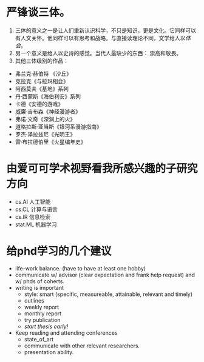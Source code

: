 # 严锋谈三体。
1. 三体的意义之一是让人们重新认识科学，不只是知识，更是文化。它同样可以有人文关怀。他同样可以有思考和战略。与直接读理论不同，文学给人以*体会*。
2. 另一个意义是给人以史诗的感觉。当代人最缺少的东西： 崇高和敬畏。
3. 其他三体级别的作品：
 - 弗兰克·赫伯特 《沙丘》
 - 克拉克《与拉玛相会》
 - 阿西莫夫《基地》系列
 - 丹·西蒙斯《海伯利安》系列
 - 卡德《安德的游戏》
 - 威廉·吉布森《神经漫游者》
 - 弗诺·文奇《深渊上的火》
 - 道格拉斯·亚当斯《银河系漫游指南》
 - 罗杰·泽拉兹尼《光明王》
 - 雷·布拉德伯里《火星编年史》

# 由爱可可学术视野看我所感兴趣的子研究方向
 - cs.AI 人工智能
 - cs.CL 计算与语言
 - cs.IR 信息检索
 - stat.ML 机器学习

# 给phd学习的几个建议
 - life-work balance. (have to have at least one hobby)
 - communicate w/ advisor (clear expectation and frank help request) and w/ phds of coherts. 
 - writing is important 
   * style: smart (specific, measureable, attainable, relevant and timely)
   * outlines
   * weekly report 
   * monthly report
   * try publication
   * _start thesis early!_
 - Keep reading and attending conferences
   * state_of_art
   * communicate with other relevant researchers.
   * presentation ability.
